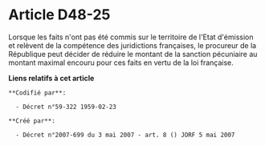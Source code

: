 # Article D48-25

Lorsque les faits n'ont pas été commis sur le territoire de l'Etat d'émission et relèvent de la compétence des juridictions
françaises, le procureur de la République peut décider de réduire le montant de la sanction pécuniaire au montant maximal
encouru pour ces faits en vertu de la loi française.

**Liens relatifs à cet article**

	**Codifié par**:

	  - Décret n°59-322 1959-02-23

	**Créé par**:

	  - Décret n°2007-699 du 3 mai 2007 - art. 8 () JORF 5 mai 2007
